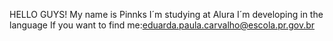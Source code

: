 HELLO GUYS!
My name is Pinnks
I´m studying at Alura
I´m developing in the language
If you want to find me:eduarda.paula.carvalho@escola.pr.gov.br

